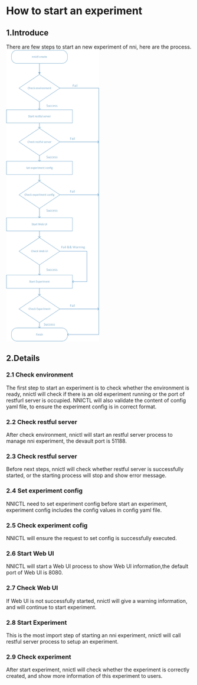 How to start an experiment
===
## 1.Introduce
There are few steps to start an new experiment of nni, here are the  process.
<img src="./img/experiment_process.jpg" width="50%" height="50%" />
## 2.Details
### 2.1 Check environment
The first step to start an experiment is to check whether the environment is ready, nnictl will check if there is an old experiment running or the port of restfurl server is occupied.
NNICTL will also validate the content of config yaml file, to ensure the experiment config is in correct format.

### 2.2 Check restful server
After check environment, nnictl will start an restful server process to manage nni experiment, the devault port is 51188.

### 2.3 Check restful server
Before next steps, nnictl will check whether restful server is successfully started, or the starting process will stop and show error message.

### 2.4 Set experiment config
NNICTL need to set experiment config before start an experiment, experiment config includes the config values in config yaml file.

### 2.5 Check experiment cofig
NNICTL will ensure the request to set config is successfully executed.

### 2.6 Start Web UI
NNICTL will start a Web UI process to show Web UI information,the default port of Web UI is 8080.

### 2.7 Check Web UI
If Web UI is not successfully started, nnictl will give a warning information, and will continue to start experiment.

### 2.8 Start Experiment
This is the most import step of starting an nni experiment, nnictl will call restful server process to setup an experiment.

### 2.9 Check experiment
After start experiment, nnictl will check whether the experiment is correctly created, and show more information of this experiment to users.